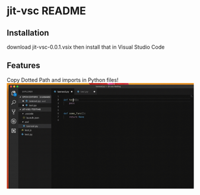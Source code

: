 # jit-vsc README

## Installation
download jit-vsc-0.0.1.vsix
then install that in Visual Studio Code

## Features
Copy Dotted Path and imports in Python files!
![demo](https://github.com/dennistu1994/static_files/blob/master/jit-vsc-demo.2019-04-10%2011_10_56.gif?raw=true)

